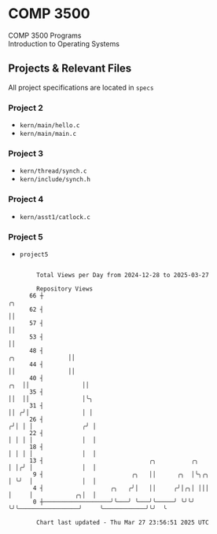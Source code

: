 # COMP 3500
COMP 3500 Programs  
Introduction to Operating Systems  
## Projects & Relevant Files
All project specifications are located in `specs`
### Project 2
- `kern/main/hello.c`
- `kern/main/main.c`
### Project 3
- `kern/thread/synch.c`
- `kern/include/synch.h`
### Project 4
- `kern/asst1/catlock.c`
### Project 5
- `project5`

```

        Total Views per Day from 2024-12-28 to 2025-03-27

        Repository Views
      66 ┼                                                                                      ╭╮
      62 ┤                                                                                      ││
      57 ┤                                                                                      ││
      53 ┤                                                                                      ││
      48 ┤                                                                     ╭╮               ││
      44 ┤                                                                     ││               ││
      40 ┤                                                                 ╭╮  ││               ││
      35 ┤                                                                 ││  ││               │╰╮
      31 ┤                                                                 ││ ╭╯│               │ │
      26 ┤                                                                ╭╯│ │ │              ╭╯ │
      22 ┤                                                                │ │ │ │              │  │
      18 ┤                                                                │ │ │ │              │  │
      13 ┤                              ╭╮          ╭╮                    │ │╭╯ │              │  │
       9 ┤                         ╭╮   ││      ╭╮  │╰╮╭╮                 │ ╰╯  │              │  │
       4 ┤                   ╭╮   ╭╯│   ││     ╭╯│╭╮│ │││                 │     │            ╭╮│  │
       0 ┼───────────────────╯╰───╯ ╰───╯╰─────╯ ╰╯╰╯ ╰╯╰─────────────────╯     ╰────────────╯╰╯  ╰

        Chart last updated - Thu Mar 27 23:56:51 2025 UTC
        
```
